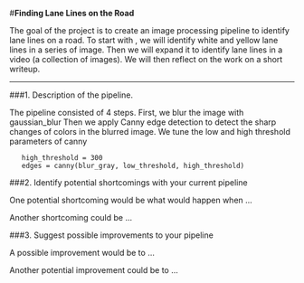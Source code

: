 #**Finding Lane Lines on the Road** 

The goal of the project is to create an image processing pipeline to identify lane lines on a road. To start with , we will identify white and yellow lane lines in a series of image. Then we will expand it to identify lane lines in a video (a collection of images). We will then reflect on the work on a short writeup.


[//]: # (Image References)

[image1]: ./examples/grayscale.jpg "Grayscale"

---

###1. Description of the pipeline. 

The pipeline consisted of 4 steps. 
First, we blur the image with gaussian_blur
Then we apply Canny edge detection to detect the sharp changes of colors in the blurred image. We tune the low and high threshold parameters of canny
```low_threshold = 200
   high_threshold = 300
   edges = canny(blur_gray, low_threshold, high_threshold)
```    




###2. Identify potential shortcomings with your current pipeline


One potential shortcoming would be what would happen when ... 

Another shortcoming could be ...


###3. Suggest possible improvements to your pipeline

A possible improvement would be to ...

Another potential improvement could be to ...
